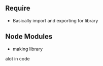 

## Require
- Basically import and exporting for library

## Node Modules
- making library

alot in code